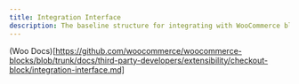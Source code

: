 ```yaml
---
title: Integration Interface
description: The baseline structure for integrating with WooCommerce blocks.
---
```

(Woo Docs)[https://github.com/woocommerce/woocommerce-blocks/blob/trunk/docs/third-party-developers/extensibility/checkout-block/integration-interface.md]